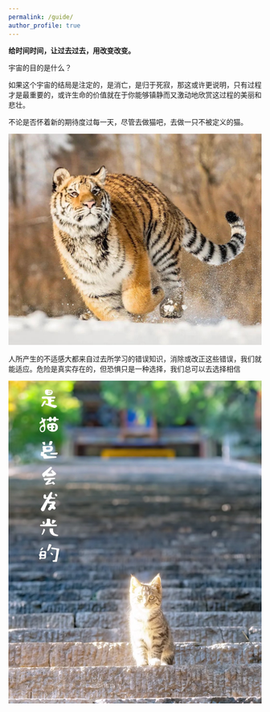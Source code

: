 ```yaml
---
permalink: /guide/
author_profile: true
---
```



**给时间时间，让过去过去，用改变改变。**

宇宙的目的是什么？


如果这个宇宙的结局是注定的，是消亡，是归于死寂，那这或许更说明，只有过程才是最重要的，或许生命的价值就在于你能够镇静而又激动地欣赏这过程的美丽和悲壮。


不论是否怀着新的期待度过每一天，尽管去做猫吧，去做一只不被定义的猫。

![cat_tiger](../images/cat_tiger.jpg)

<!-- <div style="text-align:center;">
<img src="../images/cat_tiger.jpg" height="50%" width="50%">
</div> -->

人所产生的不适感大都来自过去所学习的错误知识，消除或改正这些错误，我们就能适应。危险是真实存在的，但恐惧只是一种选择，我们总可以去选择相信

![cat](../files/light_cat.png)
